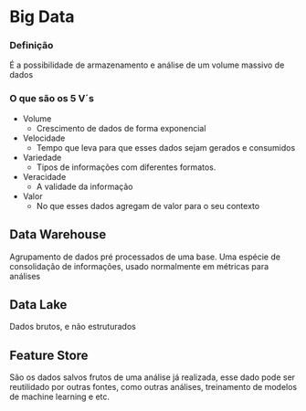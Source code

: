 # Big Data

### Definição
É a possibilidade de armazenamento e análise de um volume massivo de dados

### O que são os 5 V´s
- Volume
    - Crescimento de dados de forma exponencial
- Velocidade
    - Tempo que leva para que esses dados sejam gerados e consumidos
- Variedade
    - Tipos de informações com diferentes formatos.
- Veracidade
    - A validade da informação
- Valor
    - No que esses dados agregam de valor para o seu contexto

## Data Warehouse
Agrupamento de dados pré processados de uma base. Uma espécie de consolidação de informações, usado normalmente em métricas para análises

## Data Lake
Dados brutos, e não estruturados

## Feature Store
São os dados salvos frutos de uma análise já realizada, esse dado pode ser reutilidado por outras fontes, como outras análises, treinamento de modelos de machine learning e etc.